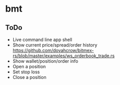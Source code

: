 # bmt

## ToDo
* Live command line app shell
* Show current price/spread/order history
 https://github.com/dovahcrow/bitmex-rs/blob/master/examples/ws_orderbook_trade.rs
* Show wallet/position/order info
* Open a position
* Set stop loss
* Close a position
